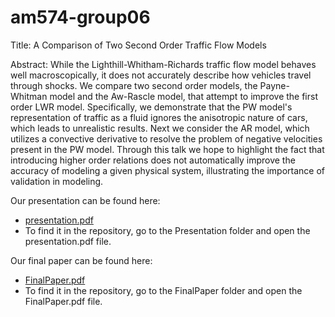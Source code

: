 # am574-group06

Title: A Comparison of Two Second Order Traffic Flow Models

Abstract:
While the Lighthill-Whitham-Richards traffic flow model behaves well macroscopically, it does not accurately describe how vehicles travel through shocks.  We compare two second order models, the Payne-Whitman model and the Aw-Rascle model, that attempt to improve the first order LWR model.  Specifically, we demonstrate that the PW model's representation of traffic as a fluid ignores the anisotropic nature of cars, which leads to unrealistic results.  Next we consider the AR model, which utilizes a convective derivative to resolve the problem of negative velocities present in the PW model.
 Through this talk we hope to highlight the fact that introducing higher order relations does not automatically improve the accuracy of modeling a given physical system, illustrating the importance of validation in modeling. 

Our presentation can be found here:
* [presentation.pdf](Presentation/presentation.pdf)
* To find it in the repository, go to the Presentation folder and open the presentation.pdf file.

Our final paper can be found here: 
* [FinalPaper.pdf](FinalPaper/FinalPaper.pdf)
* To find it in the repository, go to the FinalPaper folder and open the FinalPaper.pdf file.
